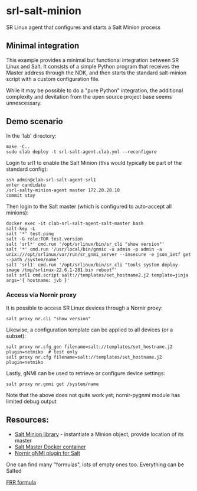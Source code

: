 # srl-salt-minion
SR Linux agent that configures and starts a Salt Minion process

## Minimal integration
This example provides a minimal but functional integration between SR Linux and Salt. It consists of a simple Python program that receives the Master address through the NDK,
and then starts the standard salt-minion script with a custom configuration file.

While it may be possible to do a "pure Python" integration, the additional complexity and devitation from the open source project base seems unnescessary. 

## Demo scenario
In the 'lab' directory:
```
make -C..
sudo clab deploy -t srl-salt-agent.clab.yml --reconfigure
```

Login to srl1 to enable the Salt Minion (this would typically be part of the standard config):
```
ssh admin@clab-srl-salt-agent-srl1
enter candidate
/srl-salty-minion-agent master 172.20.20.10
commit stay
```

Then login to the Salt master (which is configured to auto-accept all minions):
```
docker exec -it clab-srl-salt-agent-salt-master bash
salt-key -L
salt '*' test.ping
salt -G role:TOR test.version
salt 'srl*' cmd.run '/opt/srlinux/bin/sr_cli "show version"'
salt '*' cmd.run '/usr/local/bin/gnmic -u admin -p admin -a unix:///opt/srlinux/var/run/sr_gnmi_server --insecure -e json_ietf get --path /system/name'
salt 'srl1' cmd.run '/opt/srlinux/bin/sr_cli "tools system deploy-image /tmp/srlinux-22.6.1-281.bin reboot"'
salt srl1 cmd.script salt://templates/set_hostname2.j2 template=jinja args='{ hostname: jvb }'
```

### Access via Nornir proxy

It is possible to access SR Linux devices through a Nornir proxy:
```
salt proxy nr.cli "show version"
```

Likewise, a configuration template can be applied to all devices (or a subset):
```
salt proxy nr.cfg_gen filename=salt://templates/set_hostname.j2 plugin=netmiko  # test only
salt proxy nr.cfg filename=salt://templates/set_hostname.j2 plugin=netmiko
```

Lastly, gNMI can be used to retrieve or configure device settings:
```
salt proxy nr.gnmi get /system/name
```
Note that the above does not quite work yet; nornir-pygnmi module has limited debug output


## Resources:

* [Salt Minion library](https://github.com/saltstack/salt/blob/master/salt/minion.py) - instantiate a Minion object, provide location of its master
* [Salt Master Docker container](https://github.com/cdalvaro/docker-salt-master)
* [Nornir gNMI plugin for Salt](https://salt-nornir.readthedocs.io/en/latest/Nornir%20Execution%20Module.html#nr-gnmi)

One can find many "formulas", lots of empty ones too. Everything can be Salted

[FRR formula](https://github.com/saltstack-formulas/frr-formula)
